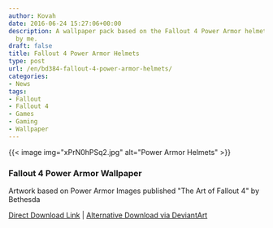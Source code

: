 ```yaml
---
author: Kovah
date: 2016-06-24 15:27:06+00:00
description: A wallpaper pack based on the Fallout 4 Power Armor helmets artwork made
  by me.
draft: false
title: Fallout 4 Power Armor Helmets
type: post
url: /en/bd384-fallout-4-power-armor-helmets/
categories:
- News
tags:
- Fallout
- Fallout 4
- Games
- Gaming
- Wallpaper
---
```


{{< image img="xPrN0hPSq2.jpg" alt="Power Armor Helmets" >}}

### Fallout 4 Power Armor Wallpaper

Artwork based on Power Armor Images published "The Art of Fallout 4" by Bethesda

[Direct Download Link](https://share.kovah.de/f/VEtJIsIGA1.zip) | [Alternative Download via DeviantArt](http://fav.me/da7jyrs)

